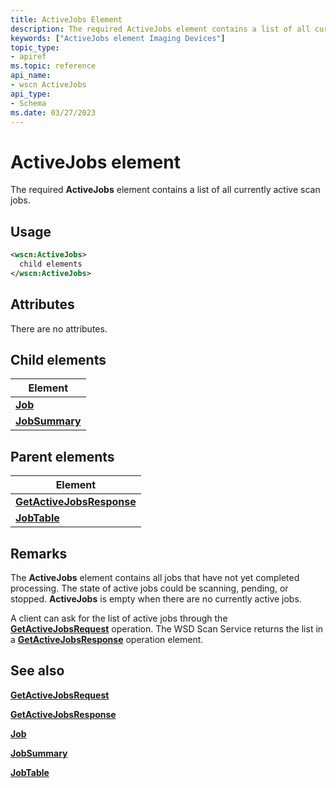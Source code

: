 ```yaml
---
title: ActiveJobs Element
description: The required ActiveJobs element contains a list of all currently active scan jobs.
keywords: ["ActiveJobs element Imaging Devices"]
topic_type:
- apiref
ms.topic: reference
api_name:
- wscn ActiveJobs
api_type:
- Schema
ms.date: 03/27/2023
---
```


# ActiveJobs element

The required **ActiveJobs** element contains a list of all currently active scan jobs.

## Usage

```xml
<wscn:ActiveJobs>
  child elements
</wscn:ActiveJobs>
```

## Attributes

There are no attributes.

## Child elements

| Element |
|--|
| [**Job**](job.md) |
| [**JobSummary**](jobsummary.md) |

## Parent elements

| Element |
|--|
| [**GetActiveJobsResponse**](getactivejobsresponse.md) |
| [**JobTable**](jobtable.md) |

## Remarks

The **ActiveJobs** element contains all jobs that have not yet completed processing. The state of active jobs could be scanning, pending, or stopped. **ActiveJobs** is empty when there are no currently active jobs.

A client can ask for the list of active jobs through the [**GetActiveJobsRequest**](getactivejobsrequest.md) operation. The WSD Scan Service returns the list in a [**GetActiveJobsResponse**](getactivejobsresponse.md) operation element.

## See also

[**GetActiveJobsRequest**](getactivejobsrequest.md)

[**GetActiveJobsResponse**](getactivejobsresponse.md)

[**Job**](job.md)

[**JobSummary**](jobsummary.md)

[**JobTable**](jobtable.md)
